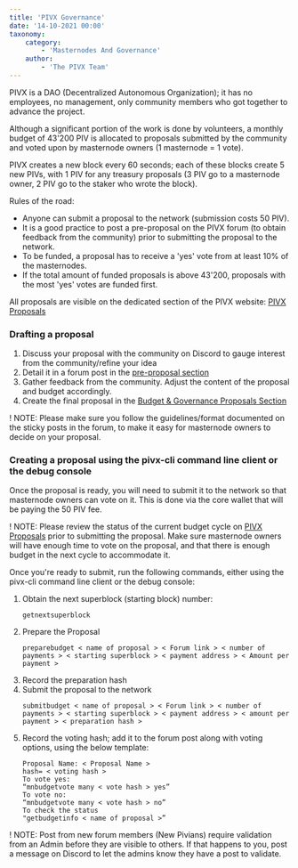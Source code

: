 ```yaml
---
title: 'PIVX Governance'
date: '14-10-2021 00:00'
taxonomy:
    category:
        - 'Masternodes And Governance'
    author:
        - 'The PIVX Team'
---
```


PIVX is a DAO (Decentralized Autonomous Organization); it has no employees, no management, only community members who got together to advance the project.

Although a significant portion of the work is done by volunteers, a monthly budget of 43'200 PIV is allocated to proposals submitted by the community and voted upon by masternode owners (1 masternode = 1 vote).

PIVX creates a new block every 60 seconds; each of these blocks create 5 new PIVs, with 1 PIV for any treasury proposals (3 PIV go to a masternode owner, 2 PIV go to the staker who wrote the block).

Rules of the road:
* Anyone can submit a proposal to the network (submission costs 50 PIV).
* It is a good practice to post a pre-proposal on the PIVX forum (to obtain feedback from the community) prior to submitting the proposal to the network.
* To be funded, a proposal has to receive a 'yes' vote from at least 10% of the masternodes.
* If the total amount of funded proposals is above 43'200, proposals with the most 'yes' votes are funded first.

All proposals are visible on the dedicated section of the PIVX website: [PIVX Proposals](https://pivx.org/proposals)

### Drafting a proposal

1. Discuss your proposal with the community on Discord to gauge interest from the community/refine your idea
2. Detail it in a forum post in the [pre-proposal section](https://forum.pivx.org/forums/pre-proposal-discussions.5/)
3. Gather feedback from the community. Adjust the content of the proposal and budget accordingly.
4. Create the final proposal in the [Budget & Governance Proposals Section](https://forum.pivx.org/forums/budget-governance-proposals.4/)

! NOTE: Please make sure you follow the guidelines/format documented on the sticky posts in the forum, to make it easy for masternode owners to decide on your proposal.

### Creating a proposal using the pivx-cli command line client or the debug console

Once the proposal is ready, you will need to submit it to the network so that masternode owners can vote on it. This is done via the core wallet that will be paying the 50 PIV fee.

! NOTE: Please review the status of the current budget cycle on [PIVX Proposals](https://pivx.org/proposals) prior to submitting the proposal. Make sure masternode owners will have enough time to vote on the proposal, and that there is enough budget in the next cycle to accommodate it.

Once you're ready to submit, run the following commands, either using the pivx-cli command line client or the debug console:
1. Obtain the next superblock (starting block) number:
	```
	getnextsuperblock
	```
2. Prepare the Proposal
	```
	preparebudget < name of proposal > < Forum link > < number of payments > < starting superblock > < payment address > < Amount per payment >
	```
3. Record the preparation hash
4. Submit the proposal to the network
	```
	submitbudget < name of proposal > < Forum link > < number of payments > < starting superblock > < payment address > < amount per payment > < preparation hash >
	```
5. Record the voting hash; add it to the forum post along with voting options, using the below template:
	```
	Proposal Name: < Proposal Name >
	hash= < voting hash >
	To vote yes:
	“mnbudgetvote many < vote hash > yes”
	To vote no:
	“mnbudgetvote many < vote hash > no”
	To check the status
	"getbudgetinfo < name of proposal >”
	```
	
! NOTE: Post from new forum members (New Pivians) require validation from an Admin before they are visible to others. If that happens to you, post a message on Discord to let the admins know they have a post to validate.